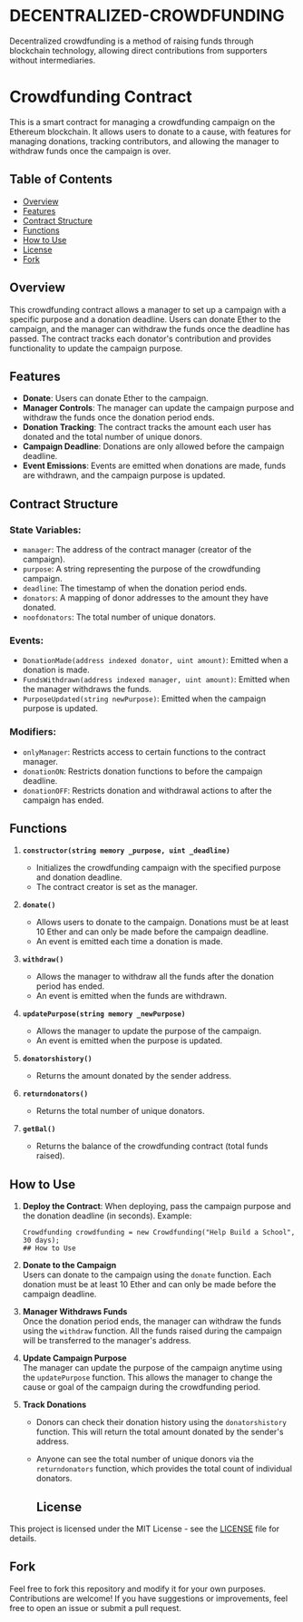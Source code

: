 # DECENTRALIZED-CROWDFUNDING
Decentralized crowdfunding is a method of raising funds through blockchain technology, allowing direct contributions from supporters without intermediaries.
# Crowdfunding Contract

This is a smart contract for managing a crowdfunding campaign on the Ethereum blockchain. It allows users to donate to a cause, with features for managing donations, tracking contributors, and allowing the manager to withdraw funds once the campaign is over.

## Table of Contents

- [Overview](#overview)
- [Features](#features)
- [Contract Structure](#contract-structure)
- [Functions](#functions)
- [How to Use](#how-to-use)
- [License](#license)
- [Fork](#fork)

## Overview

This crowdfunding contract allows a manager to set up a campaign with a specific purpose and a donation deadline. Users can donate Ether to the campaign, and the manager can withdraw the funds once the deadline has passed. The contract tracks each donator's contribution and provides functionality to update the campaign purpose.

## Features

- **Donate**: Users can donate Ether to the campaign.
- **Manager Controls**: The manager can update the campaign purpose and withdraw the funds once the donation period ends.
- **Donation Tracking**: The contract tracks the amount each user has donated and the total number of unique donors.
- **Campaign Deadline**: Donations are only allowed before the campaign deadline.
- **Event Emissions**: Events are emitted when donations are made, funds are withdrawn, and the campaign purpose is updated.

## Contract Structure

### State Variables:
- `manager`: The address of the contract manager (creator of the campaign).
- `purpose`: A string representing the purpose of the crowdfunding campaign.
- `deadline`: The timestamp of when the donation period ends.
- `donators`: A mapping of donor addresses to the amount they have donated.
- `noofdonators`: The total number of unique donators.

### Events:
- `DonationMade(address indexed donator, uint amount)`: Emitted when a donation is made.
- `FundsWithdrawn(address indexed manager, uint amount)`: Emitted when the manager withdraws the funds.
- `PurposeUpdated(string newPurpose)`: Emitted when the campaign purpose is updated.

### Modifiers:
- `onlyManager`: Restricts access to certain functions to the contract manager.
- `donationON`: Restricts donation functions to before the campaign deadline.
- `donationOFF`: Restricts donation and withdrawal actions to after the campaign has ended.

## Functions

1. **`constructor(string memory _purpose, uint _deadline)`**
    - Initializes the crowdfunding campaign with the specified purpose and donation deadline.
    - The contract creator is set as the manager.

2. **`donate()`**
    - Allows users to donate to the campaign. Donations must be at least 10 Ether and can only be made before the campaign deadline.
    - An event is emitted each time a donation is made.

3. **`withdraw()`**
    - Allows the manager to withdraw all the funds after the donation period has ended.
    - An event is emitted when the funds are withdrawn.

4. **`updatePurpose(string memory _newPurpose)`**
    - Allows the manager to update the purpose of the campaign.
    - An event is emitted when the purpose is updated.

5. **`donatorshistory()`**
    - Returns the amount donated by the sender address.

6. **`returndonators()`**
    - Returns the total number of unique donators.

7. **`getBal()`**
    - Returns the balance of the crowdfunding contract (total funds raised).

## How to Use

1. **Deploy the Contract**: When deploying, pass the campaign purpose and the donation deadline (in seconds).
   Example:
   ```solidity
   Crowdfunding crowdfunding = new Crowdfunding("Help Build a School", 30 days);
   ## How to Use

1. **Donate to the Campaign**  
   Users can donate to the campaign using the `donate` function. Each donation must be at least 10 Ether and can only be made before the campaign deadline.

2. **Manager Withdraws Funds**  
   Once the donation period ends, the manager can withdraw the funds using the `withdraw` function. All the funds raised during the campaign will be transferred to the manager's address.

3. **Update Campaign Purpose**  
   The manager can update the purpose of the campaign anytime using the `updatePurpose` function. This allows the manager to change the cause or goal of the campaign during the crowdfunding period.

4. **Track Donations**  
   - Donors can check their donation history using the `donatorshistory` function. This will return the total amount donated by the sender's address.
   - Anyone can see the total number of unique donors via the `returndonators` function, which provides the total count of individual donators.

     ## License

This project is licensed under the MIT License - see the [LICENSE](LICENSE) file for details.

## Fork

Feel free to fork this repository and modify it for your own purposes. Contributions are welcome! If you have suggestions or improvements, feel free to open an issue or submit a pull request.



